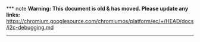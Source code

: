 *** note
**Warning: This document is old & has moved.  Please update any links:**<br>
https://chromium.googlesource.com/chromiumos/platform/ec/+/HEAD/docs/i2c-debugging.md
***

